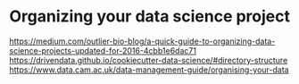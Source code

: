# Organizing your data science project 


https://medium.com/outlier-bio-blog/a-quick-guide-to-organizing-data-science-projects-updated-for-2016-4cbb1e6dac71  
https://drivendata.github.io/cookiecutter-data-science/#directory-structure  
https://www.data.cam.ac.uk/data-management-guide/organising-your-data  

